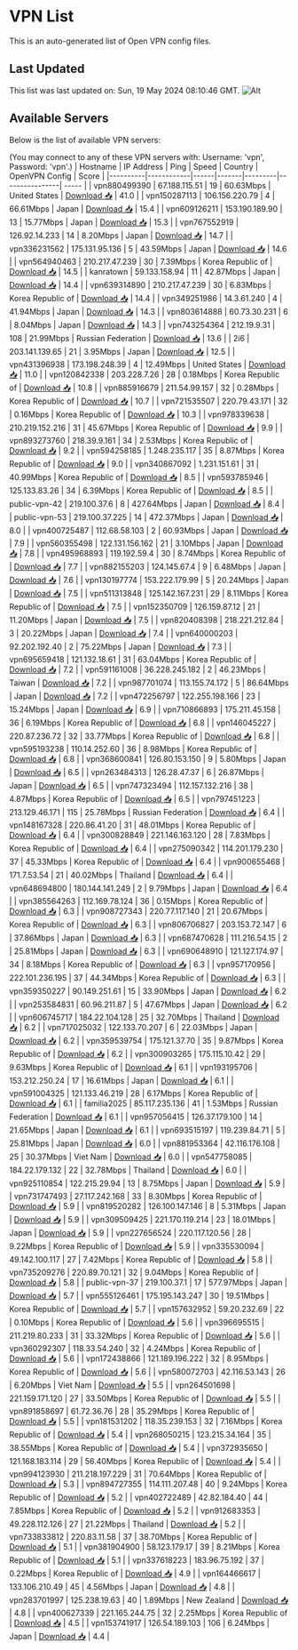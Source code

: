 # VPN List

This is an auto-generated list of Open VPN config files.

## Last Updated

This list was last updated on: Sun, 19 May 2024 08:10:46 GMT.
![Alt](https://repobeats.axiom.co/api/embed/186b98318ef1479477931607c1ad7d823f12451f.svg "Repobeats analytics image")

## Available Servers

Below is the list of available VPN servers:

(You may connect to any of these VPN servers with: Username: 'vpn', Password: 'vpn'.)
| Hostname | IP Address | Ping | Speed | Country | OpenVPN Config | Score |
|----------|------------|------|-------|---------|----------------| ----- |
| vpn880499390 | 67.188.115.51 | 19 | 60.63Mbps | United States | [Download 📥](./configs/server_0_US.ovpn) | 41.0 |
| vpn150287113 | 106.156.220.79 | 4 | 66.61Mbps | Japan | [Download 📥](./configs/server_1_JP.ovpn) | 15.4 |
| vpn609126211 | 153.190.189.90 | 13 | 15.77Mbps | Japan | [Download 📥](./configs/server_2_JP.ovpn) | 15.3 |
| vpn767552919 | 126.92.14.233 | 14 | 8.20Mbps | Japan | [Download 📥](./configs/server_3_JP.ovpn) | 14.7 |
| vpn336231562 | 175.131.95.136 | 5 | 43.59Mbps | Japan | [Download 📥](./configs/server_4_JP.ovpn) | 14.6 |
| vpn564940463 | 210.217.47.239 | 30 | 7.39Mbps | Korea Republic of | [Download 📥](./configs/server_5_KR.ovpn) | 14.5 |
| kanratown | 59.133.158.94 | 11 | 42.87Mbps | Japan | [Download 📥](./configs/server_6_JP.ovpn) | 14.4 |
| vpn639314890 | 210.217.47.239 | 30 | 6.83Mbps | Korea Republic of | [Download 📥](./configs/server_7_KR.ovpn) | 14.4 |
| vpn349251986 | 14.3.61.240 | 4 | 41.94Mbps | Japan | [Download 📥](./configs/server_8_JP.ovpn) | 14.3 |
| vpn803614888 | 60.73.30.231 | 6 | 8.04Mbps | Japan | [Download 📥](./configs/server_9_JP.ovpn) | 14.3 |
| vpn743254364 | 212.19.9.31 | 108 | 21.99Mbps | Russian Federation | [Download 📥](./configs/server_10_RU.ovpn) | 13.6 |
| 2i6 | 203.141.139.65 | 21 | 3.95Mbps | Japan | [Download 📥](./configs/server_11_JP.ovpn) | 12.5 |
| vpn431396938 | 173.198.248.39 | 4 | 12.49Mbps | United States | [Download 📥](./configs/server_12_US.ovpn) | 11.0 |
| vpn120842338 | 203.228.7.26 | 28 | 0.18Mbps | Korea Republic of | [Download 📥](./configs/server_13_KR.ovpn) | 10.8 |
| vpn885916679 | 211.54.99.157 | 32 | 0.28Mbps | Korea Republic of | [Download 📥](./configs/server_14_KR.ovpn) | 10.7 |
| vpn721535507 | 220.79.43.171 | 32 | 0.16Mbps | Korea Republic of | [Download 📥](./configs/server_15_KR.ovpn) | 10.3 |
| vpn978339638 | 210.219.152.216 | 31 | 45.67Mbps | Korea Republic of | [Download 📥](./configs/server_16_KR.ovpn) | 9.9 |
| vpn893273760 | 218.39.9.161 | 34 | 2.53Mbps | Korea Republic of | [Download 📥](./configs/server_17_KR.ovpn) | 9.2 |
| vpn594258185 | 1.248.235.117 | 35 | 8.87Mbps | Korea Republic of | [Download 📥](./configs/server_18_KR.ovpn) | 9.0 |
| vpn340867092 | 1.231.151.61 | 31 | 40.99Mbps | Korea Republic of | [Download 📥](./configs/server_19_KR.ovpn) | 8.5 |
| vpn593785946 | 125.133.83.26 | 34 | 6.39Mbps | Korea Republic of | [Download 📥](./configs/server_20_KR.ovpn) | 8.5 |
| public-vpn-42 | 219.100.37.6 | 8 | 427.64Mbps | Japan | [Download 📥](./configs/server_21_JP.ovpn) | 8.4 |
| public-vpn-53 | 219.100.37.225 | 14 | 472.37Mbps | Japan | [Download 📥](./configs/server_22_JP.ovpn) | 8.0 |
| vpn400725487 | 112.68.58.103 | 2 | 60.93Mbps | Japan | [Download 📥](./configs/server_23_JP.ovpn) | 7.9 |
| vpn560355498 | 122.131.156.162 | 21 | 3.10Mbps | Japan | [Download 📥](./configs/server_24_JP.ovpn) | 7.8 |
| vpn495968893 | 119.192.59.4 | 30 | 8.74Mbps | Korea Republic of | [Download 📥](./configs/server_25_KR.ovpn) | 7.7 |
| vpn882155203 | 124.145.67.4 | 9 | 6.48Mbps | Japan | [Download 📥](./configs/server_26_JP.ovpn) | 7.6 |
| vpn130197774 | 153.222.179.99 | 5 | 20.24Mbps | Japan | [Download 📥](./configs/server_27_JP.ovpn) | 7.5 |
| vpn511313848 | 125.142.167.231 | 29 | 8.11Mbps | Korea Republic of | [Download 📥](./configs/server_28_KR.ovpn) | 7.5 |
| vpn152350709 | 126.159.87.12 | 21 | 11.20Mbps | Japan | [Download 📥](./configs/server_29_JP.ovpn) | 7.5 |
| vpn820408398 | 218.221.212.84 | 3 | 20.22Mbps | Japan | [Download 📥](./configs/server_30_JP.ovpn) | 7.4 |
| vpn640000203 | 92.202.192.40 | 2 | 75.22Mbps | Japan | [Download 📥](./configs/server_31_JP.ovpn) | 7.3 |
| vpn695659418 | 121.132.18.61 | 31 | 63.04Mbps | Korea Republic of | [Download 📥](./configs/server_32_KR.ovpn) | 7.2 |
| vpn591161008 | 36.228.245.182 | 2 | 46.23Mbps | Taiwan | [Download 📥](./configs/server_33_TW.ovpn) | 7.2 |
| vpn987701074 | 113.155.74.172 | 5 | 86.64Mbps | Japan | [Download 📥](./configs/server_34_JP.ovpn) | 7.2 |
| vpn472256797 | 122.255.198.166 | 23 | 15.24Mbps | Japan | [Download 📥](./configs/server_35_JP.ovpn) | 6.9 |
| vpn710866893 | 175.211.45.158 | 36 | 6.19Mbps | Korea Republic of | [Download 📥](./configs/server_36_KR.ovpn) | 6.8 |
| vpn146045227 | 220.87.236.72 | 32 | 33.77Mbps | Korea Republic of | [Download 📥](./configs/server_37_KR.ovpn) | 6.8 |
| vpn595193238 | 110.14.252.60 | 36 | 8.98Mbps | Korea Republic of | [Download 📥](./configs/server_38_KR.ovpn) | 6.8 |
| vpn368600841 | 126.80.153.150 | 9 | 5.80Mbps | Japan | [Download 📥](./configs/server_39_JP.ovpn) | 6.5 |
| vpn263484313 | 126.28.47.37 | 6 | 26.87Mbps | Japan | [Download 📥](./configs/server_40_JP.ovpn) | 6.5 |
| vpn747323494 | 112.157.132.216 | 38 | 4.87Mbps | Korea Republic of | [Download 📥](./configs/server_41_KR.ovpn) | 6.5 |
| vpn797451223 | 213.129.46.171 | 115 | 25.78Mbps | Russian Federation | [Download 📥](./configs/server_42_RU.ovpn) | 6.4 |
| vpn148167328 | 220.86.41.20 | 31 | 48.01Mbps | Korea Republic of | [Download 📥](./configs/server_43_KR.ovpn) | 6.4 |
| vpn300828849 | 221.146.163.120 | 28 | 7.83Mbps | Korea Republic of | [Download 📥](./configs/server_44_KR.ovpn) | 6.4 |
| vpn275090342 | 114.201.179.230 | 37 | 45.33Mbps | Korea Republic of | [Download 📥](./configs/server_45_KR.ovpn) | 6.4 |
| vpn900655468 | 171.7.53.54 | 21 | 40.02Mbps | Thailand | [Download 📥](./configs/server_46_TH.ovpn) | 6.4 |
| vpn648694800 | 180.144.141.249 | 2 | 9.79Mbps | Japan | [Download 📥](./configs/server_47_JP.ovpn) | 6.4 |
| vpn385564263 | 112.169.78.124 | 36 | 0.15Mbps | Korea Republic of | [Download 📥](./configs/server_48_KR.ovpn) | 6.3 |
| vpn908727343 | 220.77.117.140 | 21 | 20.67Mbps | Korea Republic of | [Download 📥](./configs/server_49_KR.ovpn) | 6.3 |
| vpn806706827 | 203.153.72.147 | 6 | 37.86Mbps | Japan | [Download 📥](./configs/server_50_JP.ovpn) | 6.3 |
| vpn687470628 | 111.216.54.15 | 2 | 25.81Mbps | Japan | [Download 📥](./configs/server_51_JP.ovpn) | 6.3 |
| vpn690648910 | 121.127.174.97 | 34 | 8.18Mbps | Korea Republic of | [Download 📥](./configs/server_52_KR.ovpn) | 6.3 |
| vpn957170956 | 222.101.236.195 | 37 | 44.34Mbps | Korea Republic of | [Download 📥](./configs/server_53_KR.ovpn) | 6.3 |
| vpn359350227 | 90.149.251.61 | 15 | 33.90Mbps | Japan | [Download 📥](./configs/server_54_JP.ovpn) | 6.2 |
| vpn253584831 | 60.96.211.87 | 5 | 47.67Mbps | Japan | [Download 📥](./configs/server_55_JP.ovpn) | 6.2 |
| vpn606745717 | 184.22.104.128 | 25 | 32.70Mbps | Thailand | [Download 📥](./configs/server_56_TH.ovpn) | 6.2 |
| vpn717025032 | 122.133.70.207 | 6 | 22.03Mbps | Japan | [Download 📥](./configs/server_57_JP.ovpn) | 6.2 |
| vpn359539754 | 175.121.37.70 | 35 | 9.87Mbps | Korea Republic of | [Download 📥](./configs/server_58_KR.ovpn) | 6.2 |
| vpn300903265 | 175.115.10.42 | 29 | 9.63Mbps | Korea Republic of | [Download 📥](./configs/server_59_KR.ovpn) | 6.1 |
| vpn193195706 | 153.212.250.24 | 17 | 16.61Mbps | Japan | [Download 📥](./configs/server_60_JP.ovpn) | 6.1 |
| vpn591004325 | 121.133.46.219 | 28 | 6.17Mbps | Korea Republic of | [Download 📥](./configs/server_61_KR.ovpn) | 6.1 |
| familia2025 | 85.117.235.136 | 41 | 1.53Mbps | Russian Federation | [Download 📥](./configs/server_62_RU.ovpn) | 6.1 |
| vpn957056415 | 126.37.179.100 | 14 | 21.65Mbps | Japan | [Download 📥](./configs/server_63_JP.ovpn) | 6.1 |
| vpn693515197 | 119.239.84.71 | 5 | 25.81Mbps | Japan | [Download 📥](./configs/server_64_JP.ovpn) | 6.0 |
| vpn881953364 | 42.116.176.108 | 25 | 30.37Mbps | Viet Nam | [Download 📥](./configs/server_65_VN.ovpn) | 6.0 |
| vpn547758085 | 184.22.179.132 | 22 | 32.78Mbps | Thailand | [Download 📥](./configs/server_66_TH.ovpn) | 6.0 |
| vpn925110854 | 122.215.29.94 | 13 | 8.75Mbps | Japan | [Download 📥](./configs/server_67_JP.ovpn) | 5.9 |
| vpn731747493 | 27.117.242.168 | 33 | 8.30Mbps | Korea Republic of | [Download 📥](./configs/server_68_KR.ovpn) | 5.9 |
| vpn819520282 | 126.100.147.146 | 8 | 5.31Mbps | Japan | [Download 📥](./configs/server_69_JP.ovpn) | 5.9 |
| vpn309509425 | 221.170.119.214 | 23 | 18.01Mbps | Japan | [Download 📥](./configs/server_70_JP.ovpn) | 5.9 |
| vpn227656524 | 220.117.120.56 | 28 | 9.22Mbps | Korea Republic of | [Download 📥](./configs/server_71_KR.ovpn) | 5.9 |
| vpn335530094 | 49.142.100.117 | 27 | 7.42Mbps | Korea Republic of | [Download 📥](./configs/server_72_KR.ovpn) | 5.8 |
| vpn735209276 | 220.89.70.121 | 32 | 9.04Mbps | Korea Republic of | [Download 📥](./configs/server_73_KR.ovpn) | 5.8 |
| public-vpn-37 | 219.100.37.1 | 17 | 577.97Mbps | Japan | [Download 📥](./configs/server_74_JP.ovpn) | 5.7 |
| vpn555126461 | 175.195.143.247 | 30 | 19.51Mbps | Korea Republic of | [Download 📥](./configs/server_75_KR.ovpn) | 5.7 |
| vpn157632952 | 59.20.232.69 | 22 | 0.10Mbps | Korea Republic of | [Download 📥](./configs/server_76_KR.ovpn) | 5.6 |
| vpn396695515 | 211.219.80.233 | 31 | 33.32Mbps | Korea Republic of | [Download 📥](./configs/server_77_KR.ovpn) | 5.6 |
| vpn360292307 | 118.33.54.240 | 32 | 4.24Mbps | Korea Republic of | [Download 📥](./configs/server_78_KR.ovpn) | 5.6 |
| vpn172438866 | 121.189.196.222 | 32 | 8.95Mbps | Korea Republic of | [Download 📥](./configs/server_79_KR.ovpn) | 5.6 |
| vpn580072703 | 42.116.53.143 | 26 | 6.20Mbps | Viet Nam | [Download 📥](./configs/server_80_VN.ovpn) | 5.5 |
| vpn264501698 | 221.159.171.120 | 27 | 33.50Mbps | Korea Republic of | [Download 📥](./configs/server_81_KR.ovpn) | 5.5 |
| vpn891858697 | 61.72.36.76 | 28 | 35.29Mbps | Korea Republic of | [Download 📥](./configs/server_82_KR.ovpn) | 5.5 |
| vpn181531202 | 118.35.239.153 | 32 | 7.16Mbps | Korea Republic of | [Download 📥](./configs/server_83_KR.ovpn) | 5.4 |
| vpn268050215 | 123.215.34.164 | 35 | 38.55Mbps | Korea Republic of | [Download 📥](./configs/server_84_KR.ovpn) | 5.4 |
| vpn372935650 | 121.168.183.114 | 29 | 56.40Mbps | Korea Republic of | [Download 📥](./configs/server_85_KR.ovpn) | 5.4 |
| vpn994123930 | 211.218.197.229 | 31 | 70.64Mbps | Korea Republic of | [Download 📥](./configs/server_86_KR.ovpn) | 5.3 |
| vpn894727355 | 114.111.207.48 | 40 | 9.24Mbps | Korea Republic of | [Download 📥](./configs/server_87_KR.ovpn) | 5.2 |
| vpn402722489 | 42.82.184.40 | 44 | 7.85Mbps | Korea Republic of | [Download 📥](./configs/server_88_KR.ovpn) | 5.2 |
| vpn912683353 | 49.228.112.126 | 27 | 21.22Mbps | Thailand | [Download 📥](./configs/server_89_TH.ovpn) | 5.2 |
| vpn733833812 | 220.83.11.58 | 37 | 38.70Mbps | Korea Republic of | [Download 📥](./configs/server_90_KR.ovpn) | 5.1 |
| vpn381904900 | 58.123.179.17 | 39 | 8.21Mbps | Korea Republic of | [Download 📥](./configs/server_91_KR.ovpn) | 5.1 |
| vpn337618223 | 183.96.75.192 | 37 | 0.22Mbps | Korea Republic of | [Download 📥](./configs/server_92_KR.ovpn) | 4.9 |
| vpn164466617 | 133.106.210.49 | 45 | 4.56Mbps | Japan | [Download 📥](./configs/server_93_JP.ovpn) | 4.8 |
| vpn283701997 | 125.238.19.63 | 40 | 1.89Mbps | New Zealand | [Download 📥](./configs/server_94_NZ.ovpn) | 4.8 |
| vpn400627339 | 221.165.244.75 | 32 | 2.25Mbps | Korea Republic of | [Download 📥](./configs/server_95_KR.ovpn) | 4.5 |
| vpn153741917 | 126.54.189.103 | 106 | 6.24Mbps | Japan | [Download 📥](./configs/server_96_JP.ovpn) | 4.4 |
